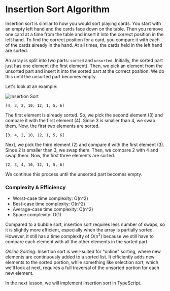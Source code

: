 # Insertion Sort Algorithm

Insertion sort is similar to how you would sort playing cards. You start with an empty left hand and the cards face down on the table. Then you remove one card at a time from the table and insert it into the correct position in the left hand. To find the correct position for a card, you compare it with each of the cards already in the hand. At all times, the cards held in the left hand are sorted.

An array is split into two parts: `sorted` and `unsorted`. Initially, the sorted part just has one element (the first element). Then, we pick an element from the unsorted part and insert it into the sorted part at the correct position. We do this until the unsorted part becomes empty.

Let's look at an example:

![Insertion Sort](../../../assets/images/insertion-sort.png)

```text
[4, 3, 2, 10, 12, 1, 5, 6]
```

The first element is already sorted. So, we pick the second element (3) and compare it with the first element (4). Since 3 is smaller than 4, we swap them. Now, the first two elements are sorted.

```text
[3, 4, 2, 10, 12, 1, 5, 6]
```

Next, we pick the third element (2) and compare it with the first element (3). Since 2 is smaller than 3, we swap them. Then, we compare 2 with 4 and swap them. Now, the first three elements are sorted.

```text
[2, 3, 4, 10, 12, 1, 5, 6]
```

We continue this process until the unsorted part becomes empty.

### Complexity & Efficiency

- Worst-case time complexity: O(n^2)
- Best-case time complexity: O(n^2)
- Average-case time complexity: O(n^2)
- Space complexity: O(1)

Compared to a bubble sort, insertion sort requires less number of swaps, so it is slightly more efficient, especially when the array is partially sorted. However, it still has a time complexity of O(n<sup>2</sup>) because we still have to compare each element with all the other elements in the sorted part.

_Online Sorting_: Insertion sort is well-suited for "online" sorting, where new elements are continuously added to a sorted list. It efficiently adds new elements to the sorted portion, while something like selection sort, which we'll look at next, requires a full traversal of the unsorted portion for each new element.

In the next lesson, we will implement insertion sort in TypeScript.
